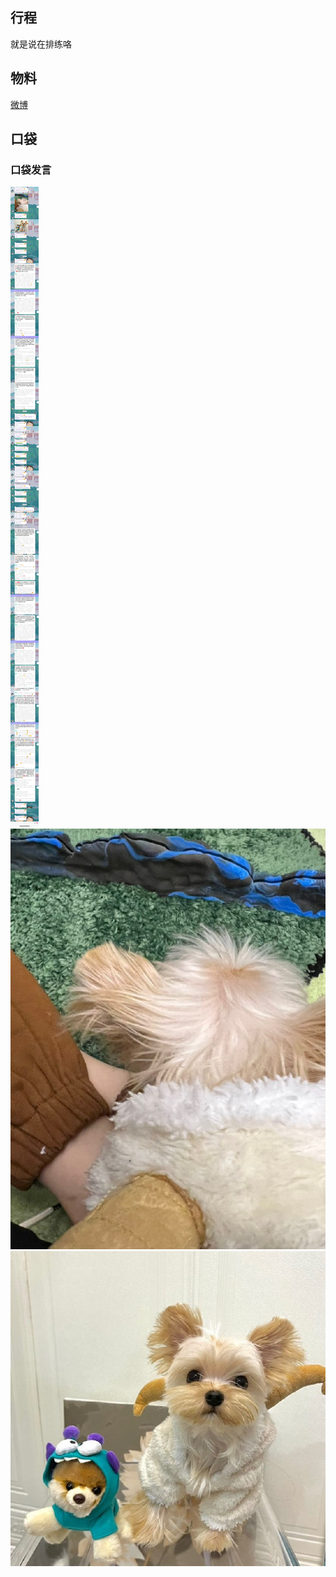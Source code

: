 ## 行程
就是说在排练咯

## 物料
[微博](https://weibo.com/5228056212/L77Icv2QR)<br>

## 口袋
### 口袋发言
![口袋发言](./pocket48/imgs/messages1.jpeg)<br>
![口袋发言](./pocket48/imgs/P1.jpeg)<br>
![口袋发言](./pocket48/imgs/P2.jpeg)<br>


